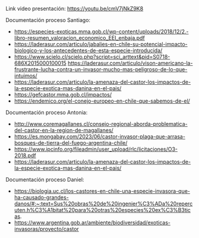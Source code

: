 Link video presentación: https://youtu.be/cmV7jNkZ9K8 

Documentación proceso Santiago:
- https://especies-exoticas.mma.gob.cl/wp-content/uploads/2018/12/2.-libro-resumen_valoracion_economico_EEI_enbaja.pdf
- https://laderasur.com/articulo/jabalies-en-chile-su-potencial-impacto-biologico-y-los-antecedentes-de-esta-especie-introducida/
- https://www.scielo.cl/scielo.php?script=sci_arttext&pid=S0718-686X2015000100015
https://laderasur.com/articulo/vison-americano-la-frustrante-lucha-contra-un-invasor-mucho-mas-peligroso-de-lo-que-intuimos/
- https://laderasur.com/articulo/la-amenaza-del-castor-los-impactos-de-la-especie-exotica-mas-danina-en-el-pais/
- https://gefcastor.mma.gob.cl/impactos/
- https://endemico.org/el-conejo-europeo-en-chile-que-sabemos-de-el/

Documentación proceso Antonia:
- http://www.coremagallanes.cl/consejo-regional-aborda-problematica-del-castor-en-la-region-de-magallanes/
- https://es.mongabay.com/2023/06/castor-invasor-plaga-que-arrasa-bosques-de-tierra-del-fuego-argentina-chile/
- https://www.ipcinfo.org/fileadmin/user_upload/rlc/licitaciones/O3-2018.pdf
- https://laderasur.com/articulo/la-amenaza-del-castor-los-impactos-de-la-especie-exotica-mas-danina-en-el-pais/

Documentación proceso Daniel:
- https://biologia.uc.cl/los-castores-en-chile-una-especie-invasora-que-ha-causado-grandes-danos/#:~:text=Sus%20obras%20de%20ingenier%C3%ADa%20repercuten,h%C3%A1bitat%20para%20otras%20especies%20ex%C3%B3ticas.
- https://www.argentina.gob.ar/ambiente/biodiversidad/exoticas-invasoras/proyecto/castor 
